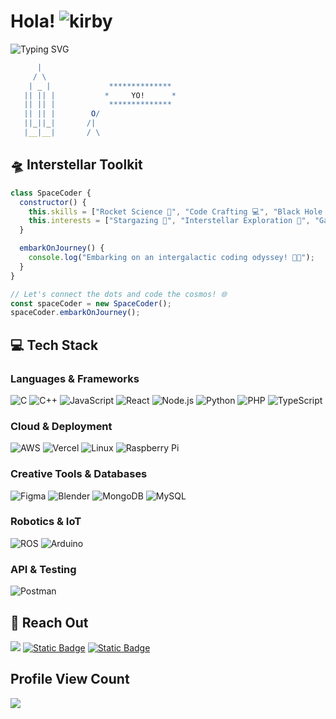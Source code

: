 # Hola! ![kirby](https://github.com/shashankbhosagi/shashankbhosagi/assets/78866224/bc848802-2c44-483e-808c-8e0b511d6d23)
<p align="center">
  
![Typing SVG](https://readme-typing-svg.demolab.com?font=Fira+Code&weight=900&size=30&duration=1500&pause=1000&color=F0F0F0&center=true&random=false&width=900&height=100&lines=I+am+Shashank+Bhosagi+%F0%9F%91%BE;I+love+breaking+things+%F0%9F%94%A8;A+space+enthusiast+%F0%9F%9A%80%F0%9F%8C%8C%E2%9C%A8;Crafting+the+ultimate+OS+%F0%9F%92%BB)

</p>

```mathematica
      |               
     / \  
    | _ |             **************
   || || |           *     YO!      *
   || || |            **************            
   || || |        O/
   ||_||_|       /| 
   |__|__|       / \

```

## 🛸 Interstellar Toolkit

```javascript
class SpaceCoder {
  constructor() {
    this.skills = ["Rocket Science 🚀", "Code Crafting 💻", "Black Hole Navigation ⚫️"];
    this.interests = ["Stargazing 🌌", "Interstellar Exploration 🌠", "Galactic Adventures 🛰️"];
  }

  embarkOnJourney() {
    console.log("Embarking on an intergalactic coding odyssey! 🌌✨");
  }
}

// Let's connect the dots and code the cosmos! 🌐
const spaceCoder = new SpaceCoder();
spaceCoder.embarkOnJourney();

```
## 💻 Tech Stack

### Languages & Frameworks

![C](https://img.shields.io/badge/c-%2300599C.svg?&logo=c&logoColor=white) ![C++](https://img.shields.io/badge/c++-%2300599C.svg?&logo=c%2B%2B&logoColor=white) ![JavaScript](https://img.shields.io/badge/javascript-%23323330.svg?&logo=javascript&logoColor=%23F7DF1E) ![React](https://img.shields.io/badge/react-%2320232a.svg?&logo=react&logoColor=%2361DAFB) ![Node.js](https://img.shields.io/badge/node.js-6DA55F?&logo=node.js&logoColor=white) ![Python](https://img.shields.io/badge/python-%2314354C.svg?&logo=python&logoColor=white) ![PHP](https://img.shields.io/badge/php-%23777BB4.svg?&logo=php&logoColor=white) ![TypeScript](https://img.shields.io/badge/typescript-%23007ACC.svg?&logo=typescript&logoColor=white)

### Cloud & Deployment

![AWS](https://img.shields.io/badge/AWS-%23FF9900.svg?&logo=amazon-aws&logoColor=white) ![Vercel](https://img.shields.io/badge/vercel-%23000000.svg?&logo=vercel&logoColor=white) ![Linux](https://img.shields.io/badge/Linux-FCC624?&logo=linux&logoColor=black) ![Raspberry Pi](https://img.shields.io/badge/-RaspberryPi-C51A4A?&logo=Raspberry-Pi)

### Creative Tools & Databases

![Figma](https://img.shields.io/badge/figma-%23F24E1E.svg?&logo=figma&logoColor=white) ![Blender](https://img.shields.io/badge/blender-%23F5792A.svg?&logo=blender&logoColor=white) ![MongoDB](https://img.shields.io/badge/MongoDB-%234ea94b.svg?&logo=mongodb&logoColor=white) ![MySQL](https://img.shields.io/badge/mysql-%2300758F.svg?&logo=mysql&logoColor=white)

### Robotics & IoT

![ROS](https://img.shields.io/badge/ros-%230A0FF9.svg?&logo=ros&logoColor=white) ![Arduino](https://img.shields.io/badge/arduino-%2300979D.svg?&logo=arduino&logoColor=white)

### API & Testing

![Postman](https://img.shields.io/badge/Postman-FF6C37?&logo=postman&logoColor=white)


## 🚀 Reach Out

[![](https://img.shields.io/badge/linkedin-blue)](https://www.linkedin.com/in/shashank-bhosagi-8b9432206/)
[![Static Badge](https://img.shields.io/badge/twitter-gray)](https://twitter.com/ShashankBhosagi)
[![Static Badge](https://img.shields.io/badge/email-orange)](shashankbhosagi0121@gmail.com)

## Profile View Count
![](https://profile-counter.glitch.me/shashankbhosagi/count.svg)
